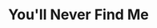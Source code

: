 ---
title: "You'll Never Find Me"
year: 2023
rating: 1.5
stars: "★½"
rewatched: false
permalink: "youll-never-find-me"
watched_on: 2023-10-09
---